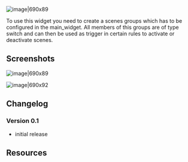 ![image|690x89](upload://48yK7nrhM6B1TTQ39uaeH7SWbbS.png)

To use this widget you need to create a scenes groups which has to be configured in the main_widget. All members of this groups are of type switch and can then be used as trigger in certain rules to activate or deactivate scenes.

## Screenshots
![image|690x89](upload://48yK7nrhM6B1TTQ39uaeH7SWbbS.png)

![image|690x92](upload://cONub1WY23WDr2emDC8O9KNmR2I.png)


## Changelog

### Version 0.1
- initial release

## Resources

